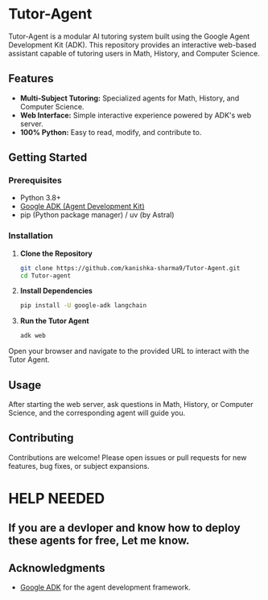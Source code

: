 # Tutor-Agent

Tutor-Agent is a modular AI tutoring system built using the Google Agent Development Kit (ADK). This repository provides an interactive web-based assistant capable of tutoring users in Math, History, and Computer Science.

## Features

- **Multi-Subject Tutoring:** Specialized agents for Math, History, and Computer Science.
- **Web Interface:** Simple interactive experience powered by ADK's web server.
- **100% Python:** Easy to read, modify, and contribute to.

## Getting Started

### Prerequisites

- Python 3.8+
- [Google ADK (Agent Development Kit)](https://github.com/google/adk)
- pip (Python package manager) / uv (by Astral)

### Installation

1. **Clone the Repository**
   ```bash
   git clone https://github.com/kanishka-sharma9/Tutor-Agent.git
   cd Tutor-agent
   ```

2. **Install Dependencies**
   ```bash
   pip install -U google-adk langchain
   ```

3. **Run the Tutor Agent**
   ```bash
   adk web
   ```

Open your browser and navigate to the provided URL to interact with the Tutor Agent.

## Usage

After starting the web server, ask questions in Math, History, or Computer Science, and the corresponding agent will guide you.

## Contributing

Contributions are welcome! Please open issues or pull requests for new features, bug fixes, or subject expansions.

# HELP NEEDED

## If you are a devloper and know how to deploy these agents for free, Let me know.

## Acknowledgments

- [Google ADK](https://github.com/google/adk) for the agent development framework.
